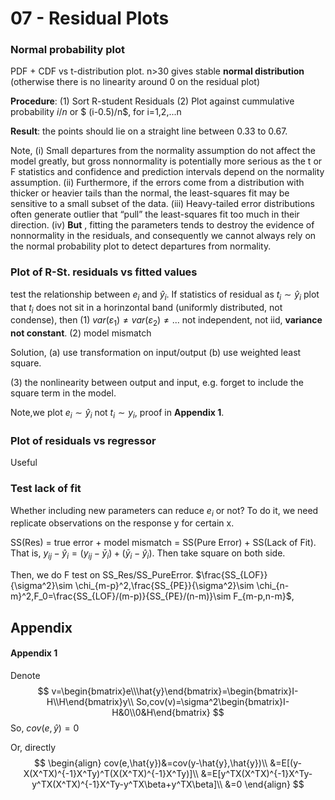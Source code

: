 # 07 - Residual Plots

### Normal probability plot

PDF + CDF vs t-distribution plot. n>30 gives stable **normal distribution** (otherwise there is no linearity around 0 on the residual plot)

**Procedure**: (1) Sort R-student Residuals (2) Plot against cummulative probability $i/n$ or $ (i-0.5)/n$, for i=1,2,...n

**Result**: the points should lie on a straight line between 0.33 to 0.67.

Note, (i) Small departures from the normality assumption do not affect the model greatly, but gross nonnormality is potentially more serious as the t or F statistics and confidence and prediction intervals depend on the normality assumption. (ii) Furthermore, if the errors come from a distribution with thicker or heavier tails than the normal, the least-squares fit may be sensitive to a small subset of the data. (iii) Heavy-tailed error distributions often generate outlier that “pull” the least-squares fit too much in their direction. (iv) **But** , fitting the parameters tends to destroy the evidence of nonnormality in the residuals, and consequently we cannot always rely on the normal probability plot to detect departures from normality.

### Plot of R-St. residuals vs fitted values

test the relationship between $e_i$ and $\hat{y}_i$. If statistics of residual as $t_i\sim \hat{y}_i$ plot that $t_i$ does not sit in a horinzontal band (uniformly distributed, not condense), then (1) $var(\varepsilon_1)\neq var(\varepsilon_2)\neq ...$  not independent, not iid, **variance not constant**. (2) model mismatch

Solution, (a) use transformation on input/output (b) use weighted least square.

(3) the nonlinearity between output and input, e.g. forget to include the square term in the model.

Note,we plot $e_i\sim \hat{y}_i$ not $t_i\sim y_i$, proof in **Appendix 1**.



### Plot of residuals vs regressor

Useful

### Test lack of fit

Whether including new parameters can reduce $e_i$ or not? To do it, we need replicate observations on the response y for certain x.

SS(Res) = true error + model mismatch = SS(Pure Error) + SS(Lack of Fit). That is, $y_{ij}-\hat{y}_i=(y_{ij}-\bar{y}_i)+(\bar{y}_i-\hat{y}_i)$. Then take square on both side.

Then, we do F test on SS_Res/SS_PureError. $\frac{SS_{LOF}}{\sigma^2}\sim \chi_{m-p}^2,\frac{SS_{PE}}{\sigma^2}\sim \chi_{n-m}^2,F_0=\frac{SS_{LOF}/(m-p)}{SS_{PE}/(n-m)}\sim F_{m-p,n-m}$,

## Appendix

#### Appendix 1

Denote 
$$
v=\begin{bmatrix}e\\\hat{y}\end{bmatrix}=\begin{bmatrix}I-H\\H\end{bmatrix}y\\
So,cov(v)=\sigma^2\begin{bmatrix}I-H&0\\0&H\end{bmatrix}
$$
So, $cov(e,\hat{y})=0$

Or, directly
$$
\begin{align}
cov(e,\hat{y})&=cov(y-\hat{y},\hat{y})\\
&=E[(y-X(X^TX)^{-1}X^Ty)^T(X(X^TX)^{-1}X^Ty)]\\
&=E[y^TX(X^TX)^{-1}X^Ty-y^TX(X^TX)^{-1}X^Ty-y^TX\beta+y^TX\beta]\\
&=0
\end{align}
$$
